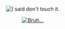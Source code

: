 <p align="center">
  <img src="https://readme-typing-svg.herokuapp.com?font=Fira+Code&size=20&duration=2500&pause=999999999&center=true&vCenter=true&width=750&lines=If+it+works,+don't+touch+it.&repeat=false" alt="I said don't touch it.">
</p>


<p align="center">
  <a href="https://git.io/streak-stats">
    <img src="https://streak-stats.demolab.com/?user=xrhstosdim1&theme=transparent&hide_border=true&date_format=d%20F[,%20Y]" alt="Bruh...">
  </a>
</p>
